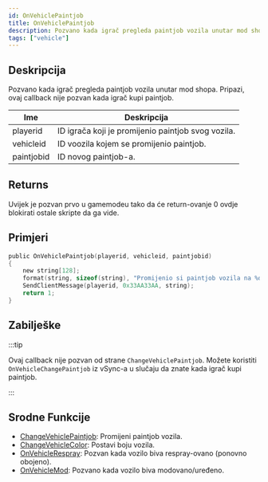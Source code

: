 ```yaml
---
id: OnVehiclePaintjob
title: OnVehiclePaintjob
description: Pozvano kada igrač pregleda paintjob vozila unutar mod shopa.
tags: ["vehicle"]
---
```


## Deskripcija

Pozvano kada igrač pregleda paintjob vozila unutar mod shopa. Pripazi, ovaj callback nije pozvan kada igrač kupi paintjob.

| Ime        | Deskripcija                                        |
| ---------- | -------------------------------------------------- |
| playerid   | ID igrača koji je promijenio paintjob svog vozila. |
| vehicleid  | ID voozila kojem se promijenio paintjob.           |
| paintjobid | ID novog paintjob-a.                               |

## Returns

Uvijek je pozvan prvo u gamemodeu tako da će return-ovanje 0 ovdje blokirati ostale skripte da ga vide.

## Primjeri

```c
public OnVehiclePaintjob(playerid, vehicleid, paintjobid)
{
    new string[128];
    format(string, sizeof(string), "Promijenio si paintjob vozila na %d!", paintjobid);
    SendClientMessage(playerid, 0x33AA33AA, string);
    return 1;
}
```

## Zabilješke

:::tip

Ovaj callback nije pozvan od strane `ChangeVehiclePaintjob`. Možete koristiti `OnVehicleChangePaintjob` iz vSync-a u slučaju da znate kada igrač kupi paintjob.

:::

## Srodne Funkcije

- [ChangeVehiclePaintjob](../functions/ChangeVehiclePaintjob.md): Promijeni paintjob vozila.
- [ChangeVehicleColor](../functions/ChangeVehicleColor.md): Postavi boju vozila.
- [OnVehicleRespray](OnVehicleRespray.md): Pozvan kada vozilo biva respray-ovano (ponovno obojeno).
- [OnVehicleMod](OnVehicleMod.md): Pozvano kada vozilo biva modovano/uređeno.
